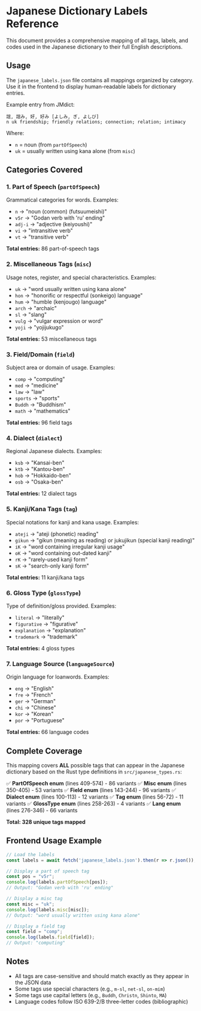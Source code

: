 # Japanese Dictionary Labels Reference

This document provides a comprehensive mapping of all tags, labels, and codes used in the Japanese dictionary to their full English descriptions.

## Usage

The `japanese_labels.json` file contains all mappings organized by category. Use it in the frontend to display human-readable labels for dictionary entries.

Example entry from JMdict:
```
誼, 誼み, 好, 好み [よしみ, ぎ, よしび]
n uk friendship; friendly relations; connection; relation; intimacy
```

Where:
- `n` = noun (from `partOfSpeech`)
- `uk` = usually written using kana alone (from `misc`)

## Categories Covered

### 1. Part of Speech (`partOfSpeech`)
Grammatical categories for words. Examples:
- `n` → "noun (common) (futsuumeishi)"
- `v5r` → "Godan verb with 'ru' ending"
- `adj-i` → "adjective (keiyoushi)"
- `vi` → "intransitive verb"
- `vt` → "transitive verb"

**Total entries:** 86 part-of-speech tags

### 2. Miscellaneous Tags (`misc`)
Usage notes, register, and special characteristics. Examples:
- `uk` → "word usually written using kana alone"
- `hon` → "honorific or respectful (sonkeigo) language"
- `hum` → "humble (kenjougo) language"
- `arch` → "archaic"
- `sl` → "slang"
- `vulg` → "vulgar expression or word"
- `yoji` → "yojijukugo"

**Total entries:** 53 miscellaneous tags

### 3. Field/Domain (`field`)
Subject area or domain of usage. Examples:
- `comp` → "computing"
- `med` → "medicine"
- `law` → "law"
- `sports` → "sports"
- `Buddh` → "Buddhism"
- `math` → "mathematics"

**Total entries:** 96 field tags

### 4. Dialect (`dialect`)
Regional Japanese dialects. Examples:
- `ksb` → "Kansai-ben"
- `ktb` → "Kantou-ben"
- `hob` → "Hokkaido-ben"
- `osb` → "Osaka-ben"

**Total entries:** 12 dialect tags

### 5. Kanji/Kana Tags (`tag`)
Special notations for kanji and kana usage. Examples:
- `ateji` → "ateji (phonetic) reading"
- `gikun` → "gikun (meaning as reading) or jukujikun (special kanji reading)"
- `iK` → "word containing irregular kanji usage"
- `oK` → "word containing out-dated kanji"
- `rK` → "rarely-used kanji form"
- `sK` → "search-only kanji form"

**Total entries:** 11 kanji/kana tags

### 6. Gloss Type (`glossType`)
Type of definition/gloss provided. Examples:
- `literal` → "literally"
- `figurative` → "figurative"
- `explanation` → "explanation"
- `trademark` → "trademark"

**Total entries:** 4 gloss types

### 7. Language Source (`languageSource`)
Origin language for loanwords. Examples:
- `eng` → "English"
- `fre` → "French"
- `ger` → "German"
- `chi` → "Chinese"
- `kor` → "Korean"
- `por` → "Portuguese"

**Total entries:** 66 language codes

## Complete Coverage

This mapping covers **ALL** possible tags that can appear in the Japanese dictionary based on the Rust type definitions in `src/japanese_types.rs`:

✅ **PartOfSpeech enum** (lines 409-574) - 86 variants
✅ **Misc enum** (lines 350-405) - 53 variants
✅ **Field enum** (lines 143-244) - 96 variants
✅ **Dialect enum** (lines 100-113) - 12 variants
✅ **Tag enum** (lines 56-72) - 11 variants
✅ **GlossType enum** (lines 258-263) - 4 variants
✅ **Lang enum** (lines 276-346) - 66 variants

**Total: 328 unique tags mapped**

## Frontend Usage Example

```javascript
// Load the labels
const labels = await fetch('japanese_labels.json').then(r => r.json());

// Display a part of speech tag
const pos = "v5r";
console.log(labels.partOfSpeech[pos]); 
// Output: "Godan verb with 'ru' ending"

// Display a misc tag
const misc = "uk";
console.log(labels.misc[misc]);
// Output: "word usually written using kana alone"

// Display a field tag
const field = "comp";
console.log(labels.field[field]);
// Output: "computing"
```

## Notes

- All tags are case-sensitive and should match exactly as they appear in the JSON data
- Some tags use special characters (e.g., `m-sl`, `net-sl`, `on-mim`)
- Some tags use capital letters (e.g., `Buddh`, `Christn`, `Shinto`, `MA`)
- Language codes follow ISO 639-2/B three-letter codes (bibliographic)

